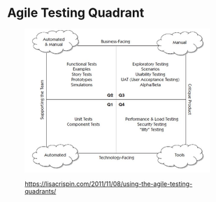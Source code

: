 # Agile Testing Quadrant

<figure><img src="../../.gitbook/assets/image (2).png" alt=""><figcaption><p><a href="https://lisacrispin.com/2011/11/08/using-the-agile-testing-quadrants/">https://lisacrispin.com/2011/11/08/using-the-agile-testing-quadrants/</a></p></figcaption></figure>

